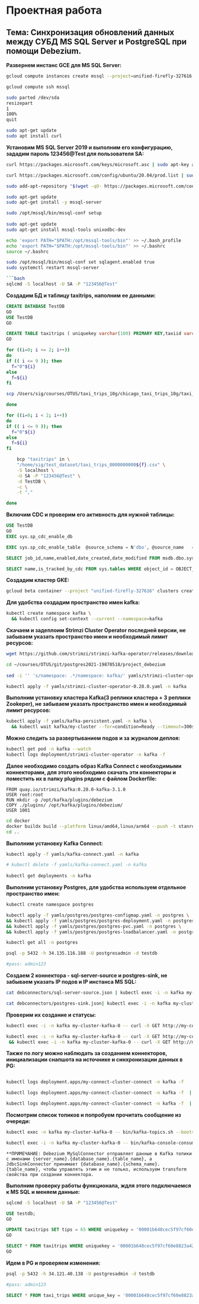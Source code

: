 # Проектная работа
## Тема: Синхронизация обновлений данных между СУБД MS SQL Server и PostgreSQL при помощи Debezium.

**Развернем инстанс GCE для MS SQL Server:**


```bash
gcloud compute instances create mssql --project=unified-firefly-327616 --zone=us-central1-a --machine-type=e2-medium --network-interface=network-tier=PREMIUM,subnet=default --maintenance-policy=MIGRATE --service-account=486739247397-compute@developer.gserviceaccount.com --scopes=https://www.googleapis.com/auth/cloud-platform --tags=http-server,https-server --create-disk=auto-delete=yes,boot=yes,device-name=mssql,image=projects/ubuntu-os-cloud/global/images/ubuntu-2004-focal-v20220204,mode=rw,size=30,type=projects/unified-firefly-327616/zones/us-central1-a/diskTypes/pd-balanced --no-shielded-secure-boot --shielded-vtpm --shielded-integrity-monitoring --reservation-affinity=any
```
```bash
gcloud compute ssh mssql

sudo parted /dev/sda
resizepart
1
100%
quit

sudo apt-get update 
sudo apt install curl
```
**Установим MS SQL Server 2019 и выполним его конфигурацию, зададим пароль 123456@Test для пользователя SA:**
```bash
curl https://packages.microsoft.com/keys/microsoft.asc | sudo apt-key add -

curl https://packages.microsoft.com/config/ubuntu/20.04/prod.list | sudo tee /etc/apt/sources.list.d/msprod.list

sudo add-apt-repository "$(wget -qO- https://packages.microsoft.com/config/ubuntu/20.04/mssql-server-2019.list)"

sudo apt-get update
sudo apt-get install -y mssql-server

sudo /opt/mssql/bin/mssql-conf setup
 
sudo apt-get update 
sudo apt-get install mssql-tools unixodbc-dev

echo 'export PATH="$PATH:/opt/mssql-tools/bin"' >> ~/.bash_profile
echo 'export PATH="$PATH:/opt/mssql-tools/bin"' >> ~/.bashrc
source ~/.bashrc

sudo /opt/mssql/bin/mssql-conf set sqlagent.enabled true 
sudo systemctl restart mssql-server

```bash
sqlcmd -S localhost -U SA -P "123456@Test"
```
**Создадим БД и таблицу taxitrips, наполним ее данными:**
```sql
CREATE DATABASE TestDB
GO
USE TestDB
GO

CREATE TABLE taxitrips ( uniquekey varchar(100) PRIMARY KEY,taxiid varchar(1000), tripstarttimestamp varchar(40), tripendtimestamp varchar(40), tripseconds bigint, tripmiles float, pickupcensustract bigint, dropoffcensustract bigint, pickupcommunityarea bigint, dropoffcommunityarea bigint, fare float, tips float, tolls float, extras float, trip_total float, paymenttype varchar(40), company varchar(1000), pickuplatitude float, pickuplongitude float, pickuplocation varchar(1000), dropofflatitude float, dropofflongitude float, dropofflocation varchar(1000))
GO
```
```bash
for ((i=0; i <= 2; i++))
do
if (( i <= 9 )); then
  f="0"${i}
else
  f=${i}
fi

scp /Users/sig/courses/OTUS/taxi_trips_10g/chicago_taxi_trips_10g/taxi_trips_0000000000${f} sig@34.69.110.49:/home/sig/test_dataset/taxi_trips_0000000000${f}.csv

done

for ((i=0; i < 2; i++))
do
if (( i <= 9 )); then
  f="0"${i}
else
  f=${i}
fi

    bcp "taxitrips" in \
    "/home/sig/test_dataset/taxi_trips_0000000000${f}.csv" \
    -S localhost \
    -U SA -P "123456@Test" \
    -d TestDB \
    -c \
    -t ","

done
```
**Включим CDC и проверим его активность для нужной таблицы:**
```sql
USE TestDB  
GO  
EXEC sys.sp_cdc_enable_db 

EXEC sys.sp_cdc_enable_table  @source_schema = N'dbo', @source_name   = N'taxitrips',  @role_name = N'cdc_role', @supports_net_changes = 1

SELECT job_id,name,enabled,date_created,date_modified FROM msdb.dbo.sysjobs ORDER BY date_created;

SELECT name,is_tracked_by_cdc FROM sys.tables WHERE object_id = OBJECT_ID('dbo.taxi_trips');
```


**Создадим кластер GKE:**
```bash
gcloud beta container --project "unified-firefly-327616" clusters create "cluster" --zone "us-central1-c" --no-enable-basic-auth --cluster-version "1.21.6-gke.1503" --release-channel "regular" --machine-type "e2-standard-2" --image-type "COS_CONTAINERD" --disk-type "pd-standard" --disk-size "50" --metadata disable-legacy-endpoints=true --scopes "https://www.googleapis.com/auth/cloud-platform" --max-pods-per-node "110" --num-nodes "3" --logging=SYSTEM,WORKLOAD --monitoring=SYSTEM --enable-ip-alias --network "projects/unified-firefly-327616/global/networks/default" --subnetwork "projects/unified-firefly-327616/regions/us-central1/subnetworks/default" --no-enable-intra-node-visibility --default-max-pods-per-node "110" --enable-autoscaling --min-nodes "0" --max-nodes "6" --no-enable-master-authorized-networks --addons HorizontalPodAutoscaling,HttpLoadBalancing,GcePersistentDiskCsiDriver --enable-autoupgrade --enable-autorepair --max-surge-upgrade 1 --max-unavailable-upgrade 0 --node-locations "us-central1-c"
```
**Для удобства создадим пространство имен kafka:**
```bash
kubectl create namespace kafka \
  && kubectl config set-context --current --namespace=kafka
```

**Скачаем и задеплоим Strimzi Cluster Operator последней версии, не забываем указать пространство имен и необходимый лимит ресурсов:**

```bash
wget https://github.com/strimzi/strimzi-kafka-operator/releases/download/0.28.0/strimzi-cluster-operator-0.28.0.yaml

cd ~/courses/OTUS/git/postgres2021-19870518/project_debezium
 
sed -i '' 's/namespace: .*/namespace: kafka/' yamls/strimzi-cluster-operator-0.28.0.yaml

kubectl apply -f yamls/strimzi-cluster-operator-0.28.0.yaml -n kafka

```

**Выполним установку кластера Kafka(3 реплики кластера + 3 реплики Zookeper), не забываем указать пространство имен и необходимый лимит ресурсов:**

```bash   
kubectl apply -f yamls/kafka-persistent.yaml -n kafka \
  && kubectl wait kafka/my-cluster --for=condition=Ready --timeout=300s -n kafka
```
 
 **Можно следить за развертыванием подов и за журналом деплоя:**

```bash
kubectl get pod -n kafka --watch
kubectl logs deployment/strimzi-cluster-operator -n kafka -f
```

 **Далее необходимо создать образ Kafka Connect c необходимыми коннекторами, для этого необходимо скачать эти коннекторы и поместить их в папку plugins рядом с файлом Dockerfile:**
```docker 
FROM quay.io/strimzi/kafka:0.28.0-kafka-3.1.0
USER root:root
RUN mkdir -p /opt/kafka/plugins/debezium
COPY ./plugins/ /opt/kafka/plugins/debezium/
USER 1001
```
```bash
cd docker
docker buildx build --platform linux/amd64,linux/arm64 --push -t stanrootov/kafka-connect-debezium:1 .
cd ..
```

**Выполним установку Kafka Connect:**

```bash
kubectl apply -f yamls/kafka-connect.yaml -n kafka

# kubectl delete -f yamls/kafka-connect.yaml -n kafka
 
kubectl get deployments -n kafka
```

**Выполним установку Postgres, для удобства используем отдельное пространство имен:**

```bash
kubectl create namespace postgres

kubectl apply -f yamls/postgres/postgres-configmap.yaml -n postgres \
&& kubectl apply -f yamls/postgres/postgres-deployment.yaml -n postgres \
&& kubectl apply -f yamls/postgres/postgres-pvc.yaml -n postgres \
&& kubectl apply -f yamls/postgres/postgres-loadbalancer.yaml -n postgres

kubectl get all -n postgres

psql -p 5432 -h 34.135.116.188 -U postgresadmin -d testdb

#pass: admin123
```

**Создаем 2 коннектора - sql-server-source и postgres-sink, не забываем указать IP подов и IP инстанса MS SQL:**

```bash 
cat debconnectors/sql-server-source.json | kubectl exec -i -n kafka my-cluster-kafka-0 -- curl -X POST -H "Accept:application/json" -H "Content-Type:application/json" http://my-connect-cluster-connect-api:8083/connectors -d @-

cat debconnectors/postgres-sink.json| kubectl exec -i -n kafka my-cluster-kafka-0 -- curl -X POST -H "Accept:application/json" -H "Content-Type:application/json" http://my-connect-cluster-connect-api:8083/connectors -d @-
```

**Проверим их создание и статусы:**

```bash 
kubectl exec -i -n kafka my-cluster-kafka-0 -- curl -X GET http://my-connect-cluster-connect-api:8083/connectors/sql-server-connector/status

kubectl exec -i -n kafka my-cluster-kafka-0 -- curl -X GET http://my-connect-cluster-connect-api:8083/connectors/sql-server-connector/status \
 && kubectl exec -i -n kafka my-cluster-kafka-0 -- curl -X GET http://my-connect-cluster-connect-api:8083/connectors/postgres-sink/status
```

**Также по логу можно наблюдать за созданием коннекторов, инициализации снапшота на источнике и синхронизации данных в PG:**

```bash 

kubectl logs deployment.apps/my-connect-cluster-connect -n kafka -f

kubectl logs deployment.apps/my-connect-cluster-connect -n kafka -f  | grep "sql-server-connector"

kubectl logs deployment.apps/my-connect-cluster-connect -n kafka -f  | grep "ERROR"

```

**Посмотрим список топиков и попробуем прочитать сообщение из очереди:**

```bash 
kubectl exec -n kafka my-cluster-kafka-0 -- bin/kafka-topics.sh --bootstrap-server 10.4.10.121:9092 --list

kubectl exec -i -n kafka my-cluster-kafka-0 -- bin/kafka-console-consumer.sh --bootstrap-server 10.4.10.121:9092 --topic mssql.dbo.taxitrips --max-messages 1 --from-beginning
```

```text
**ПРИМЕЧАНИЕ: Debezium MySqlConnector отправляет данные в Kafka топики с именами {server_name}.{database_name}.{table_name}, а JdbcSinkConnector принимает {database_name}.{schema_name}.{table_name}, чтобы управлять этим и не только, используем transform свойства при создании коннектора.
```

**Выполним проверку работы функционала, ждля этого подключаемся к MS SQL и меняем данные:**

```bash
sqlcmd -S localhost -U SA -P "123456@Test"
```

```sql
USE testdb; 
GO

UPDATE taxitrips SET tips = 65 WHERE uniquekey = '00001b648cec5f97cf60e8823a42617d181ea2d6';
GO

SELECT * FROM taxitrips WHERE uniquekey = '00001b648cec5f97cf60e8823a42617d181ea2d6';
GO
```
**Идем в PG и проверяем изменения:**

```bash
psql -p 5432 -h 34.121.40.138 -U postgresadmin -d testdb

#pass: admin123
```

```sql
SELECT * FROM taxi_trips WHERE unique_key = '00001b648cec5f97cf60e8823a42617d181ea2d6'\gx
```


